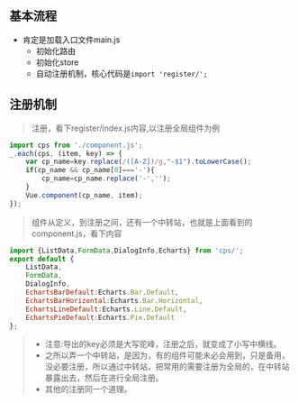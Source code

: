 ## 基本流程

- 肯定是加载入口文件main.js
    - 初始化路由
    - 初始化store
    - 自动注册机制，核心代码是`import 'register/';`

## 注册机制
> 注册，看下register/index.js内容,以注册全局组件为例

```js
import cps from './component.js';
_.each(cps, (item, key) => {
	var cp_name=key.replace(/([A-Z])/g,"-$1").toLowerCase();
	if(cp_name && cp_name[0]==='-'){
		cp_name=cp_name.replace('-','');
	}
    Vue.component(cp_name, item);
});
```
> 组件从定义，到注册之间，还有一个中转站，也就是上面看到的component.js，看下内容

```js
import {ListData,FormData,DialogInfo,Echarts} from 'cps/';
export default {
    ListData,
    FormData,
    DialogInfo,
    EchartsBarDefault:Echarts.Bar.Default,
	EchartsBarHorizontal:Echarts.Bar.Horizontal,
	EchartsLineDefault:Echarts.Line.Default,
	EchartsPieDefault:Echarts.Pie.Default
};
```

> - 注意:导出的key必须是大写驼峰，注册之后，就变成了小写中横线。
> - 之所以弄一个中转站，是因为，有的组件可能未必会用到，只是备用，没必要注册，所以通过中转站，把常用的需要注册为全局的，在中转站暴露出去，然后在进行全局注册。
> - 其他的注册同一个道理。